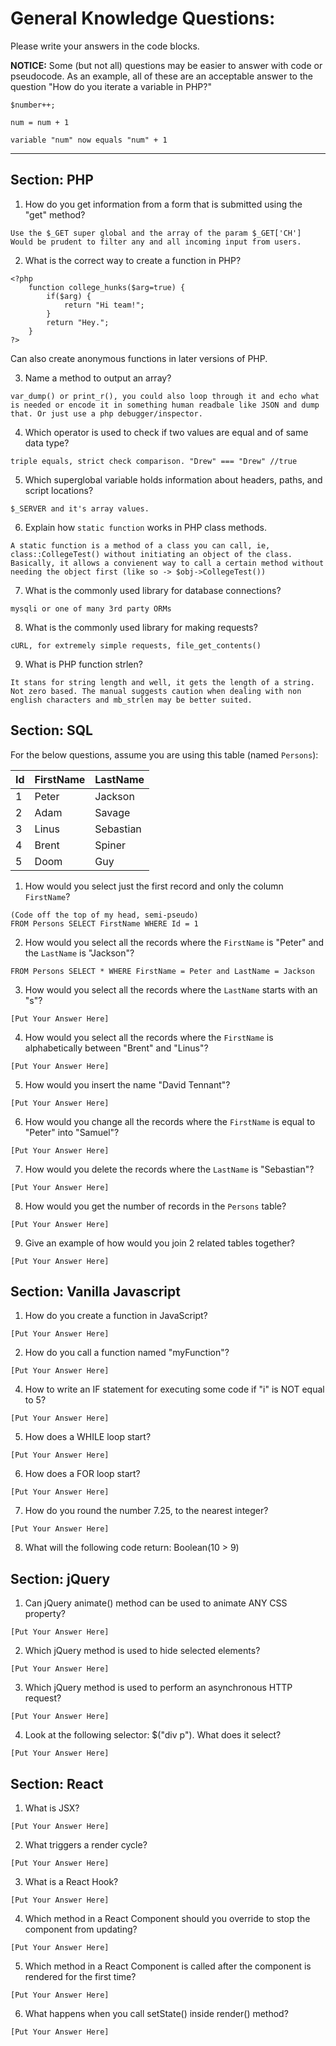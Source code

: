 # General Knowledge Questions:

Please write your answers in the code blocks.

**NOTICE:** Some (but not all) questions may be easier to answer with code or pseudocode. As an example, all of these are an acceptable answer to the question "How do you iterate a variable in PHP?"

```
$number++;
```

```
num = num + 1
```

```
variable "num" now equals "num" + 1
```

---

## Section: PHP

1. How do you get information from a form that is submitted using the "get" method?

```
Use the $_GET super global and the array of the param $_GET['CH']
Would be prudent to filter any and all incoming input from users.
```

2. What is the correct way to create a function in PHP?

```
<?php
    function college_hunks($arg=true) {
        if($arg) {
            return "Hi team!";
        }
        return "Hey.";
    }
?>
```

Can also create anonymous functions in later versions of PHP.

3. Name a method to output an array?

```
var_dump() or print_r(), you could also loop through it and echo what is needed or encode it in something human readbale like JSON and dump that. Or just use a php debugger/inspector.
```

4. Which operator is used to check if two values are equal and of same data type?

```
triple equals, strict check comparison. "Drew" === "Drew" //true
```

5. Which superglobal variable holds information about headers, paths, and script locations?

```
$_SERVER and it's array values.
```

6. Explain how `static function` works in PHP class methods.

```
A static function is a method of a class you can call, ie, class::CollegeTest() without initiating an object of the class. Basically, it allows a convienent way to call a certain method without needing the object first (like so -> $obj->CollegeTest())
```

7. What is the commonly used library for database connections?

```
mysqli or one of many 3rd party ORMs
```

8. What is the commonly used library for making requests?

```
cURL, for extremely simple requests, file_get_contents()
```

9. What is PHP function strlen?

```
It stans for string length and well, it gets the length of a string. Not zero based. The manual suggests caution when dealing with non english characters and mb_strlen may be better suited.
```

## Section: SQL

For the below questions, assume you are using this table (named `Persons`):

| Id  | FirstName | LastName  |
| --- | --------- | --------- |
| 1   | Peter     | Jackson   |
| 2   | Adam      | Savage    |
| 3   | Linus     | Sebastian |
| 4   | Brent     | Spiner    |
| 5   | Doom      | Guy       |

1. How would you select just the first record and only the column `FirstName`?

```
(Code off the top of my head, semi-pseudo)
FROM Persons SELECT FirstName WHERE Id = 1
```

2. How would you select all the records where the `FirstName` is "Peter" and the `LastName` is "Jackson"?

```
FROM Persons SELECT * WHERE FirstName = Peter and LastName = Jackson
```

3. How would you select all the records where the `LastName` starts with an "s"?

```
[Put Your Answer Here]
```

4. How would you select all the records where the `FirstName` is alphabetically between "Brent" and "Linus"?

```
[Put Your Answer Here]
```

5. How would you insert the name "David Tennant"?

```
[Put Your Answer Here]
```

6. How would you change all the records where the `FirstName` is equal to "Peter" into "Samuel"?

```
[Put Your Answer Here]
```

7. How would you delete the records where the `LastName` is "Sebastian"?

```
[Put Your Answer Here]
```

8. How would you get the number of records in the `Persons` table?

```
[Put Your Answer Here]
```

9. Give an example of how would you join 2 related tables together?

```
[Put Your Answer Here]
```

## Section: Vanilla Javascript

1. How do you create a function in JavaScript?

```
[Put Your Answer Here]
```

2. How do you call a function named "myFunction"?

```
[Put Your Answer Here]
```

4. How to write an IF statement for executing some code if "i" is NOT equal to 5?

```
[Put Your Answer Here]
```

5. How does a WHILE loop start?

```
[Put Your Answer Here]
```

6. How does a FOR loop start?

```
[Put Your Answer Here]
```

7. How do you round the number 7.25, to the nearest integer?

```
[Put Your Answer Here]
```

8. What will the following code return: Boolean(10 > 9)

## Section: jQuery

1. Can jQuery animate() method can be used to animate ANY CSS property?

```
[Put Your Answer Here]
```

2. Which jQuery method is used to hide selected elements?

```
[Put Your Answer Here]
```

3. Which jQuery method is used to perform an asynchronous HTTP request?

```
[Put Your Answer Here]
```

4. Look at the following selector: \$("div p"). What does it select?

```
[Put Your Answer Here]
```

## Section: React

1. What is JSX?

```
[Put Your Answer Here]
```

2. What triggers a render cycle?

```
[Put Your Answer Here]
```

3. What is a React Hook?

```
[Put Your Answer Here]
```

4. Which method in a React Component should you override to stop the component from updating?

```
[Put Your Answer Here]
```

5. Which method in a React Component is called after the component is rendered for the first time?

```
[Put Your Answer Here]
```

6. What happens when you call setState() inside render() method?

```
[Put Your Answer Here]
```
